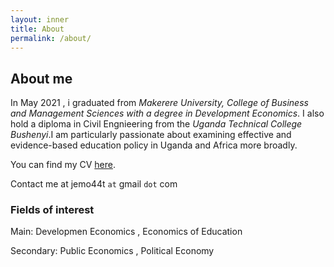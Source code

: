 ```yaml
---
layout: inner
title: About
permalink: /about/
---
```

## About me

In May 2021 , i graduated from _Makerere University, College of Business and Management Sciences with a degree in Development Economics_. I also hold a diploma in Civil Engnieering  from the _Uganda Technical College Bushenyi_.I am particularly passionate about examining effective and evidence-based education policy in Uganda and Africa more broadly.

You can find my CV [here](https://www.dropbox.com/s/ntsayn3jqypjrlp/Ahabyona%20James%20CV%20updated%20Oct%202021.pdf?dl=0).

Contact me at jemo44t `at` gmail `dot` com

### Fields of interest

Main: Developmen Economics , Economics of Education

Secondary: Public Economics , Political Economy

